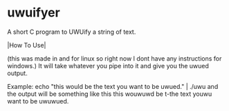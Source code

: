 # uwuifyer
A short C program to UWUify a string of text.

|How To Use|

(this was made in and for linux so right now I dont have any instructions for windows.)
It will take whatever you pipe into it and give you the uwued output.

Example:
echo "this would be the text you want to be uwued." | ./uwu
and the output will be something like this
this wouwuwd be t-the text youwu want to be uwuwued.
